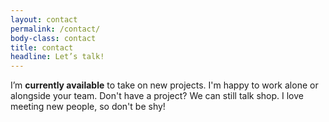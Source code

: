 ```yaml
---
layout: contact
permalink: /contact/
body-class: contact
title: contact
headline: Let’s talk!
---
```


I’m **currently available** to take on new projects. I'm happy to work alone or alongside your team. Don't have a project? We can still talk shop. I love meeting new people, so don't be shy!
